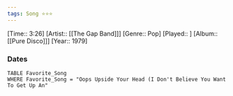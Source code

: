 ```yaml
---
tags: Song ⭐⭐⭐ 
---
```

[Time:: 3:26]
[Artist:: [[The Gap Band]]]
[Genre:: Pop]
[Played:: ]
[Album:: [[Pure Disco]]]
[Year:: 1979]
### Dates
````dataview
TABLE Favorite_Song
WHERE Favorite_Song = "Oops Upside Your Head (I Don't Believe You Want To Get Up An"
````
